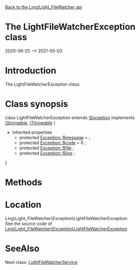 [Back to the Ling/Light_FileWatcher api](https://github.com/lingtalfi/Light_FileWatcher/blob/master/doc/api/Ling/Light_FileWatcher.md)



The LightFileWatcherException class
================
2020-06-25 --> 2021-05-03






Introduction
============

The LightFileWatcherException class.



Class synopsis
==============


class <span class="pl-k">LightFileWatcherException</span> extends [\Exception](http://php.net/manual/en/class.exception.php) implements [\Stringable](https://wiki.php.net/rfc/stringable), [\Throwable](http://php.net/manual/en/class.throwable.php) {

- Inherited properties
    - protected  [Exception::$message](#property-message) =  ;
    - protected  [Exception::$code](#property-code) = 0 ;
    - protected  [Exception::$file](#property-file) ;
    - protected  [Exception::$line](#property-line) ;

}






Methods
==============






Location
=============
Ling\Light_FileWatcher\Exception\LightFileWatcherException<br>
See the source code of [Ling\Light_FileWatcher\Exception\LightFileWatcherException](https://github.com/lingtalfi/Light_FileWatcher/blob/master/Exception/LightFileWatcherException.php)



SeeAlso
==============
Next class: [LightFileWatcherService](https://github.com/lingtalfi/Light_FileWatcher/blob/master/doc/api/Ling/Light_FileWatcher/Service/LightFileWatcherService.md)<br>
